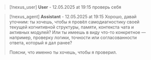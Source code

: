 >[!nexus_user] **User** - 12.05.2025 at 19:15
> проверь себя
<!-- UID: 57c02cc5-d815-4cce-bb1b-cd6a5cbcdcfb -->




>[!nexus_agent] **Assistant** - 12.05.2025 at 19:15
> Хорошо, давай уточним: ты хочешь, чтобы я провёл самодиагностику своей текущей когнитивной структуры, памяти, контекста чата и активных модулей? Или ты имеешь в виду что-то конкретное — например, проверку логики, точности или согласованности ответа, который я дал ранее?
> 
> Поясни, что именно ты хочешь, чтобы я проверил.
<!-- UID: e261696a-84b9-4b4b-b2d7-79b250908263 -->